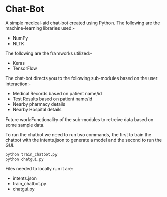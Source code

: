 # Chat-Bot
A simple medical-aid chat-bot created using Python. 
The following are the machine-learning libraries used:-
- NumPy
- NLTK

The following are the framworks utilized:-
- Keras
- TensorFlow

The chat-bot directs you to the following sub-modules based on the user interaction:-
- Medical Records based on patient name/id
- Test Results based on patient name/id
- Nearby pharmacy details
- Nearby Hospital details

Future work:Functionality of the sub-modules to retreive data based on some sample data.

To run the chatbot we need to run two commands, the first to train the chatbot with the intents.json to generate a model and the second to 
run the GUI.
```
python train_chatbot.py
python chatgui.py
```
Files needed to locally run it are:
- intents.json
- train_chatbot.py
- chatgui.py

